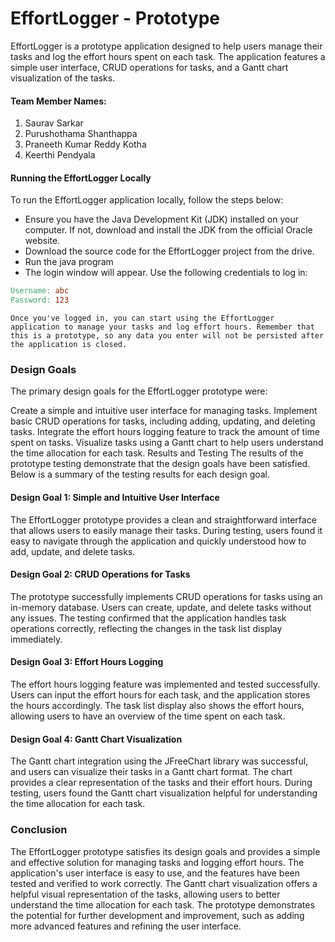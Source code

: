 # EffortLogger - Prototype
EffortLogger is a prototype application designed to help users manage their tasks and log the effort hours spent on each task. The application features a simple user interface, CRUD operations for tasks, and a Gantt chart visualization of the tasks.

#### Team Member Names:
1.	Saurav Sarkar
2. 	Purushothama Shanthappa
3. 	Praneeth Kumar Reddy Kotha
4. 	Keerthi Pendyala

#### Running the EffortLogger Locally
To run the EffortLogger application locally, follow the steps below:

- Ensure you have the Java Development Kit (JDK) installed on your computer. If not, download and install the JDK from the official Oracle website.
- Download the source code for the EffortLogger project from the drive.
- Run the java program
- The login window will appear. Use the following credentials to log in:

```makefile
Username: abc
Password: 123
```
    Once you've logged in, you can start using the EffortLogger application to manage your tasks and log effort hours. Remember that this is a prototype, so any data you enter will not be persisted after the application is closed.


### Design Goals
The primary design goals for the EffortLogger prototype were:

Create a simple and intuitive user interface for managing tasks.
Implement basic CRUD operations for tasks, including adding, updating, and deleting tasks.
Integrate the effort hours logging feature to track the amount of time spent on tasks.
Visualize tasks using a Gantt chart to help users understand the time allocation for each task.
Results and Testing
The results of the prototype testing demonstrate that the design goals have been satisfied. Below is a summary of the testing results for each design goal.

#### Design Goal 1: Simple and Intuitive User Interface
The EffortLogger prototype provides a clean and straightforward interface that allows users to easily manage their tasks. During testing, users found it easy to navigate through the application and quickly understood how to add, update, and delete tasks.

#### Design Goal 2: CRUD Operations for Tasks
The prototype successfully implements CRUD operations for tasks using an in-memory database. Users can create, update, and delete tasks without any issues. The testing confirmed that the application handles task operations correctly, reflecting the changes in the task list display immediately.

#### Design Goal 3: Effort Hours Logging
The effort hours logging feature was implemented and tested successfully. Users can input the effort hours for each task, and the application stores the hours accordingly. The task list display also shows the effort hours, allowing users to have an overview of the time spent on each task.

#### Design Goal 4: Gantt Chart Visualization
The Gantt chart integration using the JFreeChart library was successful, and users can visualize their tasks in a Gantt chart format. The chart provides a clear representation of the tasks and their effort hours. During testing, users found the Gantt chart visualization helpful for understanding the time allocation for each task.

### Conclusion
The EffortLogger prototype satisfies its design goals and provides a simple and effective solution for managing tasks and logging effort hours. The application's user interface is easy to use, and the features have been tested and verified to work correctly. The Gantt chart visualization offers a helpful visual representation of the tasks, allowing users to better understand the time allocation for each task. The prototype demonstrates the potential for further development and improvement, such as adding more advanced features and refining the user interface.
